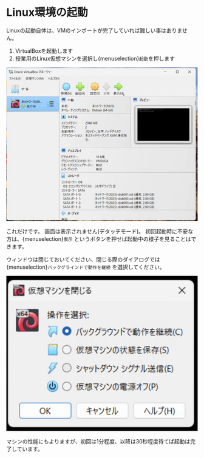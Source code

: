 # Linux環境の起動

Linuxの起動自体は、VMのインポートが完了していれば難しい事はありません。

1. VirtualBoxを起動します
2. 授業用のLinux仮想マシンを選択し{menuselection}`起動`を押します

![VMの起動中](images/vbox-boot.png)

これだけです。
画面は表示されません(デタッチモード)。
初回起動時に不安な方は、{menuselection}`表示` というボタンを押せば起動中の様子を見ることはできます。

ウィンドウは閉じておいてください、閉じる際のダイアログでは {menuselection}`バックグラインドで動作を継続` を選択してください。

![VMを閉じる際のダイアログ](images/close-select.png)

マシンの性能にもよりますが、初回は1分程度、以降は30秒程度待てば起動は完了しています。


